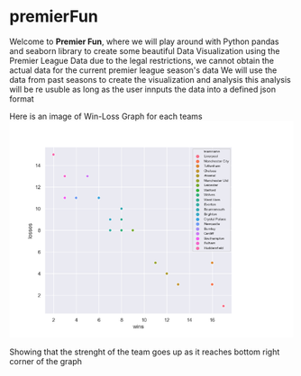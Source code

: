 <h1>premierFun</h1>

Welcome to **Premier Fun**, where we will play around with 
Python pandas and seaborn library to create some beautiful 
Data Visualization using the Premier League Data
due to the legal restrictions, we cannot obtain the actual data for 
the current premier league season's data
We will use the data from past seasons to create the visualization and analysis 
this analysis will be re usuble as long as the user innputs the data into a defined json format 

Here is an image of Win-Loss Graph for each teams 
![win-loss ratio graph epl](output.png)

Showing that the strenght of the team goes up as it reaches bottom right corner of the graph
